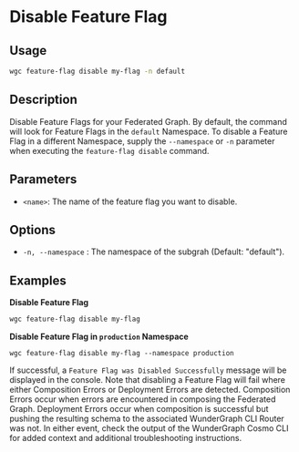 # Disable Feature Flag

## Usage

```bash
wgc feature-flag disable my-flag -n default
```

## Description

Disable Feature Flags for your Federated Graph. By default, the command will look for Feature Flags in the `default` Namespace. To disable a Feature Flag in a different Namespace, supply the `--namespace` or `-n` parameter when executing the `feature-flag disable` command.

## Parameters

* `<name>`: The name of the feature flag you want to disable.

## Options

* `-n, --namespace` : The namespace of the subgrah (Default: "default").

## Examples

**Disable Feature Flag**&#x20;

```sh
wgc feature-flag disable my-flag
```

**Disable Feature Flag  in `production` Namespace**

```shell
wgc feature-flag disable my-flag --namespace production
```

If successful, a `Feature Flag was Disabled Successfully` message will be displayed in the console. Note that disabling a Feature Flag will fail where either Composition Errors or Deployment Errors are detected. Composition Errors occur when errors are encountered in composing the Federated Graph. Deployment Errors occur when composition is successful but pushing the resulting schema to the associated WunderGraph CLI Router was not. In either event, check the output of the WunderGraph Cosmo CLI for added context and additional troubleshooting instructions.
